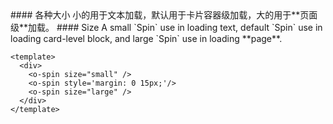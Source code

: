 <cn>
#### 各种大小
小的用于文本加载，默认用于卡片容器级加载，大的用于**页面级**加载。
</cn>

<us>
#### Size
A small `Spin` use in loading text, default `Spin` use in loading card-level block, and large `Spin` use in loading **page**.
</us>

```vue
<template>
  <div>
    <o-spin size="small" />
    <o-spin style='margin: 0 15px;'/>
    <o-spin size="large" />
  </div>
</template>
```
